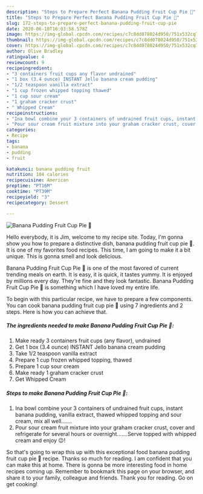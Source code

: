 ```yaml
---
description: "Steps to Prepare Perfect Banana Pudding Fruit Cup Pie 🥧"
title: "Steps to Prepare Perfect Banana Pudding Fruit Cup Pie 🥧"
slug: 172-steps-to-prepare-perfect-banana-pudding-fruit-cup-pie
date: 2020-06-10T16:03:58.578Z
image: https://img-global.cpcdn.com/recipes/c7c8dd078024d950/751x532cq70/banana-pudding-fruit-cup-pie-🥧-recipe-main-photo.jpg
thumbnail: https://img-global.cpcdn.com/recipes/c7c8dd078024d950/751x532cq70/banana-pudding-fruit-cup-pie-🥧-recipe-main-photo.jpg
cover: https://img-global.cpcdn.com/recipes/c7c8dd078024d950/751x532cq70/banana-pudding-fruit-cup-pie-🥧-recipe-main-photo.jpg
author: Olive Bradley
ratingvalue: 4
reviewcount: 9
recipeingredient:
- "3 containers fruit cups any flavor undrained"
- "1 box (3.4 ounce) INSTANT Jello banana cream pudding"
- "1/2 teaspoon vanilla extract"
- "1 cup frozen whipped topping thawed"
- "1 cup sour cream"
- "1 graham cracker crust"
- " Whipped Cream"
recipeinstructions:
- "Ina bowl combine your 3 containers of undrained fruit cups, instant banana pudding, vanilla extract, thawed whipped topping and sour cream, mix all well......."
- "Pour sour cream fruit mixture into your graham cracker crust, cover and refrigerate for several hours or overnight.......Serve topped with whipped cream and enjoy 😉!"
categories:
- Recipe
tags:
- banana
- pudding
- fruit

katakunci: banana pudding fruit 
nutrition: 104 calories
recipecuisine: American
preptime: "PT16M"
cooktime: "PT39M"
recipeyield: "3"
recipecategory: Dessert

---
```



![Banana Pudding Fruit Cup Pie 🥧](https://img-global.cpcdn.com/recipes/c7c8dd078024d950/751x532cq70/banana-pudding-fruit-cup-pie-🥧-recipe-main-photo.jpg)

Hello everybody, it is Jim, welcome to my recipe site. Today, I'm gonna show you how to prepare a distinctive dish, banana pudding fruit cup pie 🥧. It is one of my favorites food recipes. This time, I am going to make it a bit unique. This is gonna smell and look delicious.



Banana Pudding Fruit Cup Pie 🥧 is one of the most favored of current trending meals on earth. It is easy, it is quick, it tastes yummy. It is enjoyed by millions every day. They're fine and they look fantastic. Banana Pudding Fruit Cup Pie 🥧 is something which I have loved my entire life.


To begin with this particular recipe, we have to prepare a few components. You can cook banana pudding fruit cup pie 🥧 using 7 ingredients and 2 steps. Here is how you can achieve that.

<!--inarticleads1-->

##### The ingredients needed to make Banana Pudding Fruit Cup Pie 🥧:

1. Make ready 3 containers fruit cups (any flavor), undrained
1. Get 1 box (3.4 ounce) INSTANT Jello banana cream pudding
1. Take 1/2 teaspoon vanilla extract
1. Prepare 1 cup frozen whipped topping, thawed
1. Prepare 1 cup sour cream
1. Make ready 1 graham cracker crust
1. Get  Whipped Cream




<!--inarticleads2-->

##### Steps to make Banana Pudding Fruit Cup Pie 🥧:

1. Ina bowl combine your 3 containers of undrained fruit cups, instant banana pudding, vanilla extract, thawed whipped topping and sour cream, mix all well.......
1. Pour sour cream fruit mixture into your graham cracker crust, cover and refrigerate for several hours or overnight.......Serve topped with whipped cream and enjoy 😉!




So that's going to wrap this up with this exceptional food banana pudding fruit cup pie 🥧 recipe. Thanks so much for reading. I am confident that you can make this at home. There is gonna be more interesting food in home recipes coming up. Remember to bookmark this page on your browser, and share it to your family, colleague and friends. Thank you for reading. Go on get cooking!
